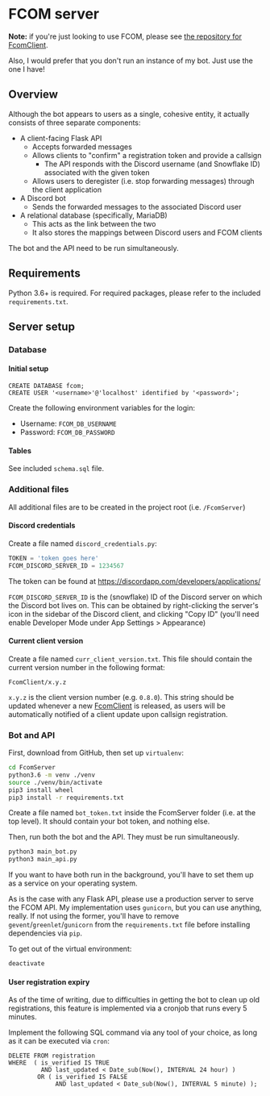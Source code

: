 # FCOM server

**Note:** if you're just looking to use FCOM, please see [the repository for FcomClient](https://github.com/norrisng/FcomClient/).

Also, I would prefer that you don't run an instance of my bot. Just use the one I have!



## Overview ##

Although the bot appears to users as a single, cohesive entity, it actually consists of three separate components:

* A client-facing Flask API
    * Accepts forwarded messages
    * Allows clients to "confirm" a registration token and provide a callsign
        * The API responds with the Discord username (and Snowflake ID) associated with the given token
    * Allows users to deregister (i.e. stop forwarding messages) through the client application
* A Discord bot
    * Sends the forwarded messages to the associated Discord user
* A relational database (specifically, MariaDB)
    * This acts as the link between the two
    * It also stores the mappings between Discord users and FCOM clients

The bot and the API need to be run simultaneously.



## Requirements

Python 3.6+ is required. For required packages, please refer to the included `requirements.txt`. 



## Server setup

### Database ###

#### Initial setup ####

```mysql
CREATE DATABASE fcom;
CREATE USER '<username>'@'localhost' identified by '<password>';
```

Create the following environment variables for the login:
* Username: `FCOM_DB_USERNAME`
* Password: `FCOM_DB_PASSWORD`

#### Tables ####

See included `schema.sql` file.

### Additional files ###

All additional files are to be created in the project root (i.e. `/FcomServer`)

#### Discord credentials ####

Create a file named `discord_credentials.py`:
```python
TOKEN = 'token goes here'
FCOM_DISCORD_SERVER_ID = 1234567
```
The token can be found at https://discordapp.com/developers/applications/

`FCOM_DISCORD_SERVER_ID` is the (snowflake) ID of the Discord server on which the Discord bot lives on.
This can be obtained by right-clicking the server's icon in the sidebar of the Discord client, and clicking "Copy ID"
(you'll need enable Developer Mode under App Settings > Appearance) 

#### Current client version ####

Create a file named `curr_client_version.txt`. 
This file should contain the current version number in the following format:

```
FcomClient/x.y.z
```
`x.y.z` is the client version number (e.g. `0.8.0`). This string should be updated whenever a new [FcomClient](https://github.com/norrisng/FcomClient/) is released, as users will be automatically notified of a client update upon callsign registration.

### Bot and API ###

First, download from GitHub, then set up `virtualenv`:

```bash
cd FcomServer
python3.6 -m venv ./venv
source ./venv/bin/activate
pip3 install wheel
pip3 install -r requirements.txt
```

Create a file named `bot_token.txt` inside the FcomServer folder (i.e. at the top level). It should contain your bot token, and nothing else.

Then, run both the bot and the API. They must be run simultaneously.

```bash
python3 main_bot.py
python3 main_api.py
```
If you want to have both run in the background, you'll have to set them up as a service on your operating system.

As is the case with any Flask API, please use a production server to serve the FCOM API.
My implementation uses `gunicorn`, but you can use anything, really. If not using the former, you'll have to remove `gevent`/`greenlet`/`gunicorn` from the `requirements.txt` file before installing dependencies via `pip`.

To get out of the virtual environment:

```bash
deactivate
```



#### User registration expiry ####

As of the time of writing, due to difficulties in getting the bot to clean up old registrations, this feature is implemented via a cronjob that runs every 5 minutes.

Implement the following SQL command via any tool of your choice, as long as it can be executed via `cron`:

```mysql
DELETE FROM registration
WHERE  ( is_verified IS TRUE
         AND last_updated < Date_sub(Now(), INTERVAL 24 hour) )
        OR ( is_verified IS FALSE
             AND last_updated < Date_sub(Now(), INTERVAL 5 minute) );
```